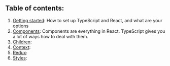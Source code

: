 ## Table of contents:

1. [Getting started](./getting-started/): How to set up TypeScript and React, and what are your options
2. [Components](./components/): Components are everything in React. TypeScript gives you a lot of ways how to deal with them.
3. [Children](./children/):
4. [Context](./context/): 
5. [Redux](./redux/):
6. [Styles](./styles/):
